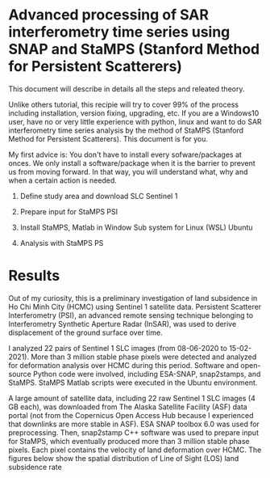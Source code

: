 # Advanced processing of SAR interferometry time series using SNAP and StaMPS (Stanford Method for Persistent Scatterers)
This document will describe in details all the steps and releated theory.

Unlike others tutorial, this recipie will try to cover 99% of the process including installation, version fixing, upgrading, etc. If you are a Windows10 user, have no or very little experience with python, linux and want to do SAR interferometry time series analysis by the method of StaMPS (Stanford Method for Persistent Scatterers). This document is for you.

My first advice is: You don't have to install every sofware/packages at onces. We only install a software/package when it is the barrier to prevent us from moving forward. In that way, you will understand what, why and when a certain action is needed. 

1. Define study area and download SLC Sentinel 1

2. Prepare input for StaMPS PSI

3. Install StaMPS, Matlab in Window Sub system for Linux (WSL) Ubuntu

4. Analysis with StaMPS PS
# Results
Out of my curiosity, this is a preliminary investigation of land subsidence in Ho Chi Minh City (HCMC) using Sentinel 1 satellite data. Persistent Scatterer Interferometry (PSI), an advanced remote sensing technique belonging to Interferometry Synthetic Aperture Radar (InSAR), was used to derive displacement of the ground surface over time.

I analyzed 22 pairs of Sentinel 1 SLC images (from 08-06-2020 to 15-02-2021). More than 3 million stable phase pixels were detected and analyzed for deformation analysis over HCMC during this period. Software and open-source Python code were involved, including ESA-SNAP, snap2stamps, and StaMPS. StaMPS Matlab scripts were executed in the Ubuntu environment.

A large amount of satellite data, including 22 raw Sentinel 1 SLC images (4 GB each), was downloaded from The Alaska Satellite Facility (ASF) data portal (not from the Copernicus Open Access Hub because I experienced that downlinks are more stable in ASF). ESA SNAP toolbox 6.0 was used for preprocessing. Then, snap2stamp C++ software was used to prepare input for StaMPS, which eventually produced more than 3 million stable phase pixels. Each pixel contains the velocity of land deformation over HCMC. The figures below show the spatial distribution of Line of Sight (LOS) land subsidence rate
